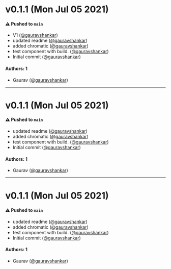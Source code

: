 # v0.1.1 (Mon Jul 05 2021)

#### ⚠️ Pushed to `main`

- V1 ([@gauravshankar](https://github.com/gauravshankar))
- updated readme ([@gauravshankar](https://github.com/gauravshankar))
- added chromatic ([@gauravshankar](https://github.com/gauravshankar))
- test component with build. ([@gauravshankar](https://github.com/gauravshankar))
- Initial commit ([@gauravshankar](https://github.com/gauravshankar))

#### Authors: 1

- Gaurav ([@gauravshankar](https://github.com/gauravshankar))

---

# v0.1.1 (Mon Jul 05 2021)

#### ⚠️ Pushed to `main`

- updated readme ([@gauravshankar](https://github.com/gauravshankar))
- added chromatic ([@gauravshankar](https://github.com/gauravshankar))
- test component with build. ([@gauravshankar](https://github.com/gauravshankar))
- Initial commit ([@gauravshankar](https://github.com/gauravshankar))

#### Authors: 1

- Gaurav ([@gauravshankar](https://github.com/gauravshankar))

---

# v0.1.1 (Mon Jul 05 2021)

#### ⚠️ Pushed to `main`

- updated readme ([@gauravshankar](https://github.com/gauravshankar))
- added chromatic ([@gauravshankar](https://github.com/gauravshankar))
- test component with build. ([@gauravshankar](https://github.com/gauravshankar))
- Initial commit ([@gauravshankar](https://github.com/gauravshankar))

#### Authors: 1

- Gaurav ([@gauravshankar](https://github.com/gauravshankar))
